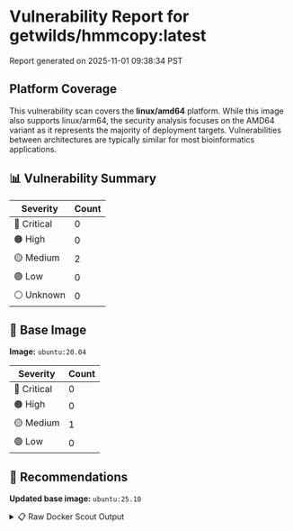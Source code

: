 # Vulnerability Report for getwilds/hmmcopy:latest

Report generated on 2025-11-01 09:38:34 PST

## Platform Coverage

This vulnerability scan covers the **linux/amd64** platform. While this image also supports linux/arm64, the security analysis focuses on the AMD64 variant as it represents the majority of deployment targets. Vulnerabilities between architectures are typically similar for most bioinformatics applications.

## 📊 Vulnerability Summary

| Severity | Count |
|----------|-------|
| 🔴 Critical | 0 |
| 🟠 High | 0 |
| 🟡 Medium | 2 |
| 🟢 Low | 0 |
| ⚪ Unknown | 0 |

## 🐳 Base Image

**Image:** `ubuntu:20.04`

| Severity | Count |
|----------|-------|
| 🔴 Critical | 0 |
| 🟠 High | 0 |
| 🟡 Medium | 1 |
| 🟢 Low | 0 |

## 🔄 Recommendations

**Updated base image:** `ubuntu:25.10`

<details>
<summary>📋 Raw Docker Scout Output</summary>

```text
Target             │  getwilds/hmmcopy:latest  │    0C     0H     2M     0L   
    digest           │  d7bc42a9a04b                     │                              
  Base image         │  ubuntu:20.04                     │    0C     0H     1M     0L   
  Updated base image │  ubuntu:25.10                     │    0C     0H     0M     0L   
                     │                                   │                  -1          

What's next:
    View vulnerabilities → docker scout cves getwilds/hmmcopy:latest
    View base image update recommendations → docker scout recommendations getwilds/hmmcopy:latest
    Include policy results in your quickview by supplying an organization → docker scout quickview getwilds/hmmcopy:latest --org <organization>
```
</details>
